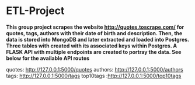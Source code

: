 # ETL-Project

**This group project scrapes the website http://quotes.toscrape.com/ for quotes, tags, authors with their date of birth and description. Then, the data is stored into MongoDB and later extracted and loaded into Postgres. Three tables with created with its associated keys within Postgres. A FLASK API with multiple endpoints are created to portray the data. See below for the available API routes**

quotes:    http://127.0.0.1:5000/quotes
authors:   http://127.0.0.1:5000/authors
tags:      http://127.0.0.1:5000/tags
top10tags :http://127.0.0.1:5000/top10tags
